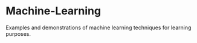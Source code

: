 # Machine-Learning
Examples and demonstrations of machine learning techniques for learning purposes.
